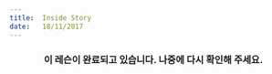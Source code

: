 ```yaml
---
title:  Inside Story
date:   18/11/2017
---
```


### <center>이 레슨이 완료되고 있습니다. 나중에 다시 확인해 주세요.</center>